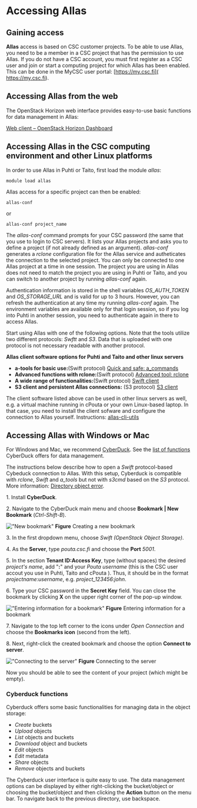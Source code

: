 # Accessing Allas

## Gaining access

**Allas** access is based on CSC customer projects. To be able to use Allas, you need to be a member in 
a CSC project that has the permission to use Allas. If you do not have a CSC account, you must first register as a CSC user
and join or start a computing project for which Allas has been enabled. This can be done in the
MyCSC user portal: [https://my.csc.fi]( https://my.csc.fi).

## Accessing Allas from the web

The OpenStack Horizon web interface provides easy-to-use basic functions for data management in Allas:

[Web client – OpenStack Horizon Dashboard](./using_allas/web_client.md)

## Accessing Allas in the CSC computing environment and other Linux platforms

In order to use Allas in Puhti or Taito, first load the module _allas_:
```text
module load allas
```
Allas access for a specific project can then be enabled:
```text
allas-conf
```
or 
```text
allas-conf project_name
```
The _allas-conf_ command prompts for your CSC password (the same that you use to login to CSC servers). It lists your Allas projects and asks you to define a project (if not already defined as an argument). _allas-conf_ generates a _rclone_ configuration file for the Allas service and autheticates the connection to the selected project. You can only be connected to one Allas project at a time in one session. The project you are using in Allas does not need to match the project you are using in Puhti or Taito, and you can switch to another project by running _allas-conf_ again. 

Authentication information is stored in the shell variables *OS_AUTH_TOKEN* and *OS_STORAGE_URL* and is valid for up to 3 hours. However, you can refresh the authentication at any time my running _allas-conf_ again. The environment variables are available only for that login session, so if you log into Puhti in another session, you need to authenticate again in there to access Allas.

Start using Allas with one of the following options. Note that the tools utilize two different protocols: _Swftt_ and _S3_. Data that is uploaded with one protocol is not necessary readable with another protocol. 

**Allas client software options for Puhti and Taito and other linux servers**

* **a-tools for basic use:**(Swift protocol) [Quick and safe: a_commands](./using_allas/a_commands.md)
* **Advanced functions with rclone:**(Swift protocol) [Advanced tool: rclone](./using_allas/rclone.md)
* **A wide range of functionalities:**(Swift protocol) [Swift client](./using_allas/swift_client.md)
* **S3 client and persistent Allas connections:** (S3 protocol) [S3 client](./using_allas/s3_client.md#s3cmd-with-supercomputers)

The client software listed above can be used in other linux servers as well, e.g. a virtual machine running in cPouta or your own Linux-based laptop. In that case, you need to install the client sofware and configure the connection to Allas yourself. Instructions: [allas-cli-utils](https://github.com/CSCfi/allas-cli-utils)

## Accessing Allas with Windows or Mac

For Windows and Mac, we recommend [CyberDuck](https://cyberduck.io/). See the [list of functions](#cyberduck-functions) CyberDuck offers for data management.

The instructions below describe how to open a _Swift_ protocol-based Cybeduck connection to Allas. With this setup, Cyberduck is compatible with _rclone_, _Swift_ and _a_tools_ but not with _s3cmd_ based on the _S3_ protocol. More information: [Directory object error](using_allas/directory_object_error.md).

1\. Install **CyberDuck**.

2\. Navigate to the CyberDuck main menu and choose **Bookmark | New Bookmark** (_Ctrl-Shift-B_).

!["New bookmark"](img/cyberduck_create_bookmark.PNG)
**Figure** Creating a new bookmark

3\. In the first dropdown menu, choose _Swift (OpenStack Object Storage)_.

4\. As the **Server**, type _pouta.csc.fi_ and choose the **Port** _5001_. 

5\. In the section **Tenant ID:Access Key**, type (without spaces) the desired _project's name_, add "**:**" and your _Pouta username_ (this is the CSC user accout you use in Puhti, Taito and cPouta ). Thus, it should be in the format *projectname:username*, e.g. *project_123456:john*.

6\. Type your CSC password in the **Secret Key** field. You can close the bookmark by clicking **X** on the upper right corner of the pop-up window.

!["Entering information for a bookmark"](img/cyberduck_bookmark_info.PNG)
**Figure** Entering information for a bookmark

7\. Navigate to the top left corner to the icons under _Open Connection_ and choose the **Bookmarks icon** (second from the left).
 
8\. Next, right-click the created bookmark and choose the option **Connect to server**.

!["Connecting to the server"](img/cyberduck_connect.PNG)
**Figure** Connecting to the server

Now you should be able to see the content of your project (which might be empty).

### Cyberduck functions

Cyberduck offers some basic functionalities for managing data in the object storage:

 * _Create_ buckets
 * _Upload_ objects
 * _List_ objects and buckets
 * _Download_ object and buckets
 * _Edit_ objects
 * _Edit_ metadata
 * _Share_ objects
 * _Remove_ objects and buckets

The Cyberduck user interface is quite easy to use. The data management options can be displayed by either right-clicking the bucket/object or choosing the bucket/object and then clicking the **Action** button on the menu bar. To navigate back to the previous directory, use backspace.
